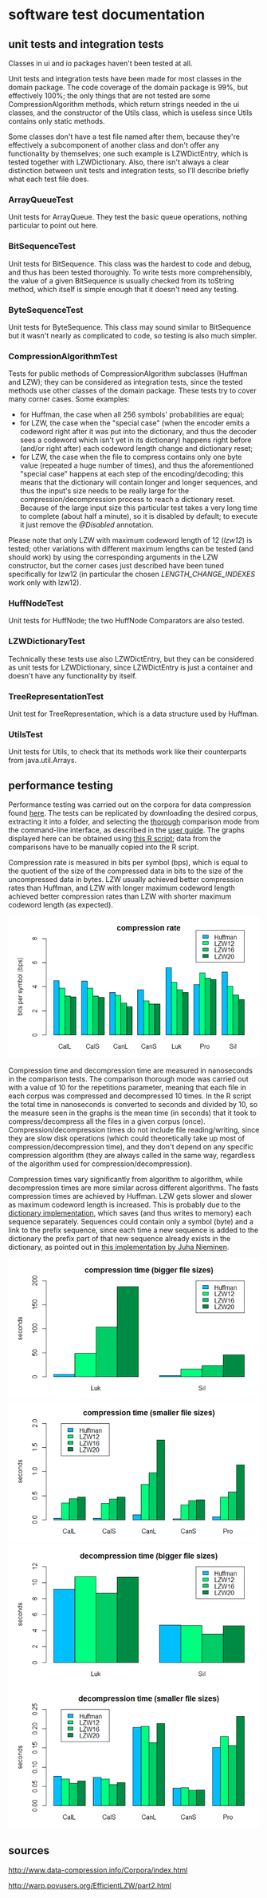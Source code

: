 # software test documentation

## unit tests and integration tests

Classes in ui and io packages haven't been tested at all.

Unit tests and integration tests have been made for most classes in the domain package. The code coverage of the domain package is 99%, but effectively 100%; the only things that are not tested are some CompressionAlgorithm methods, which return strings needed in the ui classes, and the constructor of the Utils class, which is useless since Utils contains only static methods.

Some classes don't have a test file named after them, because they're effectively a subcomponent of another class and don't offer any functionality by themselves; one such example is LZWDictEntry, which is tested together with LZWDictionary. Also, there isn't always a clear distinction between unit tests and integration tests, so I'll describe briefly what each test file does.

### ArrayQueueTest

Unit tests for ArrayQueue. They test the basic queue operations, nothing particular to point out here.

### BitSequenceTest

Unit tests for BitSequence. This class was the hardest to code and debug, and thus has been tested thoroughly. To write tests more comprehensibly, the value of a given BitSequence is usually checked from its toString method, which itself is simple enough that it doesn't need any testing.

### ByteSequenceTest

Unit tests for ByteSequence. This class may sound similar to BitSequence but it wasn't nearly as complicated to code, so testing is also much simpler.

### CompressionAlgorithmTest

Tests for public methods of CompressionAlgorithm subclasses (Huffman and LZW); they can be considered as integration tests, since the tested methods use other classes of the domain package. These tests try to cover many corner cases. Some examples:
-   for Huffman, the case when all 256 symbols' probabilities are equal;
-   for LZW, the case when the "special case" (when the encoder emits a codeword right after it was put into the dictionary, and thus the decoder sees a codeword which isn't yet in its dictionary) happens right before (and/or right after) each codeword length change and dictionary reset;
-   for LZW, the case when the file to compress contains only one byte value (repeated a huge number of times), and thus the aforementioned "special case" happens at each step of the encoding/decoding; this means that the dictionary will contain longer and longer sequences, and thus the input's size needs to be really large for the compression/decompression process to reach a dictionary reset. Because of the large input size this particular test takes a very long time to complete (about half a minute), so it is disabled by default; to execute it just remove the _@Disabled_ annotation.

Please note that only LZW with maximum codeword length of 12 (_lzw12_) is tested; other variations with different maximum lengths can be tested (and should work) by using the corresponding arguments in the LZW constructor, but the corner cases just described have been tuned specifically for lzw12 (in particular the chosen _LENGTH_CHANGE_INDEXES_ work only with lzw12).

### HuffNodeTest

Unit tests for HuffNode; the two HuffNode Comparators are also tested.

### LZWDictionaryTest

Technically these tests use also LZWDictEntry, but they can be considered as unit tests for LZWDictionary, since LZWDictEntry is just a container and doesn't have any functionality by itself.

### TreeRepresentationTest

Unit test for TreeRepresentation, which is a data structure used by Huffman.

### UtilsTest

Unit tests for Utils, to check that its methods work like their counterparts from java.util.Arrays.

## performance testing

Performance testing was carried out on the corpora for data compression found [here](http://www.data-compression.info/Corpora/index.html). The tests can be replicated by downloading the desired corpus, extracting it into a folder, and selecting the [thorough](https://github.com/nigoshh/huff-n-puff/blob/master/docs/user-guide.md#thorough) comparison mode from the command-line interface, as described in the [user guide](https://github.com/nigoshh/huff-n-puff/blob/master/docs/user-guide.md). The graphs displayed here can be obtained using [this R script](https://github.com/nigoshh/huff-n-puff/tree/master/docs/plots/benchmark_barplots.r); data from the comparisons have to be manually copied into the R script.

Compression rate is measured in bits per symbol (bps), which is equal to the quotient of the size of the compressed data in bits to the size of the uncompressed data in bytes. LZW usually achieved better compression rates than Huffman, and LZW with longer maximum codeword length achieved better compression rates than LZW with shorter maximum codeword length (as expected).

![Compression rate, measured in bits per symbol (bps)](docs/plots/bps.png?raw=true)

Compression time and decompression time are measured in nanoseconds in the comparison tests. The comparison thorough mode was carried out with a value of 10 for the repetitions parameter, meaning that each file in each corpus was compressed and decompressed 10 times. In the R script the total time in nanoseconds is converted to seconds and divided by 10, so the measure seen in the graphs is the mean time (in seconds) that it took to compress/decompress all the files in a given corpus (once). Compression/decompression times do not include file reading/writing, since they are slow disk operations (which could theoretically take up most of compression/decompression time), and they don't depend on any specific compression algorithm (they are always called in the same way, regardless of the algorithm used for compression/decompression).

Compression times vary significantly from algorithm to algorithm, while decompression times are more similar across different algorithms. The fasts compression times are achieved by Huffman. LZW gets slower and slower as maximum codeword length is increased. This is probably due to the [dictionary implementation](https://github.com/nigoshh/huff-n-puff/blob/master/docs/software-implementation-documentation.md#lzw), which saves (and thus writes to memory) each sequence separately. Sequences could contain only a symbol (byte) and a link to the prefix sequence, since each time a new sequence is added to the dictionary the prefix part of that new sequence already exists in the dictionary, as pointed out in [this implementation by Juha Nieminen](http://warp.povusers.org/EfficientLZW/part2.html).

![Compression time, measured in seconds (bigger file sizes)](docs/plots/ctm-b.png?raw=true)
![Compression time, measured in seconds (smaller file sizes)](docs/plots/ctm-s.png?raw=true)
![Decompression time, measured in seconds (bigger file sizes)](docs/plots/dtm-b.png?raw=true)
![Decompression time, measured in seconds (smaller file sizes)](docs/plots/dtm-s.png?raw=true)

## sources

<http://www.data-compression.info/Corpora/index.html>

<http://warp.povusers.org/EfficientLZW/part2.html>
